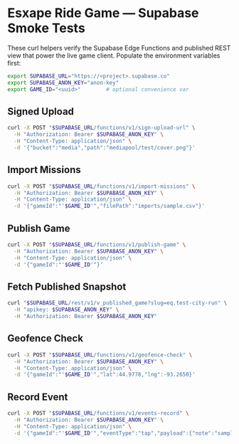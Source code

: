 # Esxape Ride Game — Supabase Smoke Tests

These curl helpers verify the Supabase Edge Functions and published REST view
that power the live game client. Populate the environment variables first:

```bash
export SUPABASE_URL="https://<project>.supabase.co"
export SUPABASE_ANON_KEY="anon-key"
export GAME_ID="<uuid>"        # optional convenience var
```

## Signed Upload

```bash
curl -X POST "$SUPABASE_URL/functions/v1/sign-upload-url" \
  -H "Authorization: Bearer $SUPABASE_ANON_KEY" \
  -H "Content-Type: application/json" \
  -d '{"bucket":"media","path":"mediapool/test/cover.png"}'
```

## Import Missions

```bash
curl -X POST "$SUPABASE_URL/functions/v1/import-missions" \
  -H "Authorization: Bearer $SUPABASE_ANON_KEY" \
  -H "Content-Type: application/json" \
  -d '{"gameId":"'$GAME_ID'","filePath":"imports/sample.csv"}'
```

## Publish Game

```bash
curl -X POST "$SUPABASE_URL/functions/v1/publish-game" \
  -H "Authorization: Bearer $SUPABASE_ANON_KEY" \
  -H "Content-Type: application/json" \
  -d '{"gameId":"'$GAME_ID'"}'
```

## Fetch Published Snapshot

```bash
curl "$SUPABASE_URL/rest/v1/v_published_game?slug=eq.test-city-run" \
  -H "apikey: $SUPABASE_ANON_KEY" \
  -H "Authorization: Bearer $SUPABASE_ANON_KEY"
```

## Geofence Check

```bash
curl -X POST "$SUPABASE_URL/functions/v1/geofence-check" \
  -H "Authorization: Bearer $SUPABASE_ANON_KEY" \
  -H "Content-Type: application/json" \
  -d '{"gameId":"'$GAME_ID'","lat":44.9778,"lng":-93.2650}'
```

## Record Event

```bash
curl -X POST "$SUPABASE_URL/functions/v1/events-record" \
  -H "Authorization: Bearer $SUPABASE_ANON_KEY" \
  -H "Content-Type: application/json" \
  -d '{"gameId":"'$GAME_ID'","eventType":"tap","payload":{"note":"sample"}}'
```
